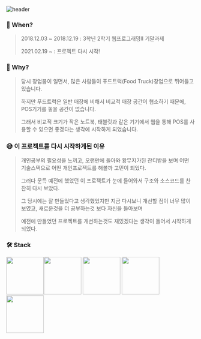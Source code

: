![header](https://capsule-render.vercel.app/api?type=cylinder&color=gradient&height=250&section=header&text=WEB%20POS%20Project&fontSize=70)

### 📅 When?
> 2018.12.03 ~ 2018.12.19 : 3학년 2학기 웹프로그래밍Ⅱ 기말과제
> 
> 2021.02.19 ~ : 프로젝트 다시 시작!

### 🤔 Why?
> 당시 창업붐이 일면서, 많은 사람들이 푸드트럭(Food Truck)창업으로 뛰어들고 있습니다. 
>
> 하지만 푸드트럭은 일반 매장에 비해서 비교적 매장 공간이 협소하기 때문에, POS기기를 놓을 공간이 없습니다.
>
> 그래서 비교적 크기가 작은 노트북, 태블릿과 같은 기기에서 웹을 통해 POS를 사용할 수 있으면 좋겠다는 생각에 시작하게 되었습니다.

### 😅 이 프로젝트를 다시 시작하게된 이유
> 개인공부의 필요성을 느끼고, 오랜만에 돌아와 황무지가된 잔디받을 보며 어떤 기술스택으로 어떤 개인프로젝트를 해볼까 고민이 되었다.
>
> 그러다 문득 예전에 했었던 이 프로젝트가 눈에 들어와서 구조와 소스코드를 찬찬히 다시 보았다.
>
> 그 당시에는 잘 만들었다고 생각했었지만 지금 다시보니 개선할 점이 너무 많이 보였고, 새로운것을 더 공부하는것 보다 자신을 돌아보며
>
> 예전에 만들었던 프로젝트를 개선하는것도 재밌겠다는 생각이 들어서 시작하게 되었다.

### 🛠 Stack
<img src="https://user-images.githubusercontent.com/45728407/108222405-1a88fa00-717c-11eb-9951-855010056251.png" height="100"><img src="https://user-images.githubusercontent.com/45728407/108223468-350fa300-717d-11eb-80e2-3e217d930745.png" height="100">
<img src="https://user-images.githubusercontent.com/45728407/108223467-33de7600-717d-11eb-959a-60bddcc96c6e.png" height="100">
<img src="https://user-images.githubusercontent.com/45728407/108223727-73a55d80-717d-11eb-8458-c40b26a32c3d.png" height="100">
<img src="https://user-images.githubusercontent.com/45728407/108223862-9f284800-717d-11eb-8787-701f5f341cdd.png" height="100">

